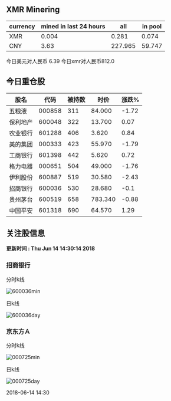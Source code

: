 ## XMR Minering

|currency|mined in last 24 hours|all|in pool|
|---|---|---|---|
|XMR|0.004|0.281|0.074|
|CNY|3.63|227.965|59.747|

今日美元对人民币 6.39	今日xmr对人民币812.0


## 今日重仓股 

|股名|代码|被持数|时价|涨跌%|
|---|---|---|---|---|
|五粮液|000858|311|84.000|-1.72|
|保利地产|600048|322|13.700|0.07|
|农业银行|601288|406|3.620|0.84|
|美的集团|000333|423|55.970|-1.79|
|工商银行|601398|442|5.620|0.72|
|格力电器|000651|504|49.000|-1.76|
|伊利股份|600887|519|30.580|-2.43|
|招商银行|600036|530|28.680|-0.1|
|贵州茅台|600519|658|783.340|-0.88|
|中国平安|601318|690|64.570|1.29|

## 关注股信息
**更新时间 : Thu Jun 14 14:30:14 2018**
### 招商银行 
分时k线

![600036min](http://image.sinajs.cn/newchart/min/n/sh600036.gif)

日k线

![600036day](http://image.sinajs.cn/newchart/daily/n/sh600036.gif)

### 京东方Ａ 
分时k线

![000725min](http://image.sinajs.cn/newchart/min/n/sz000725.gif)

日k线

![000725day](http://image.sinajs.cn/newchart/daily/n/sz000725.gif)

2018-06-14 14:30